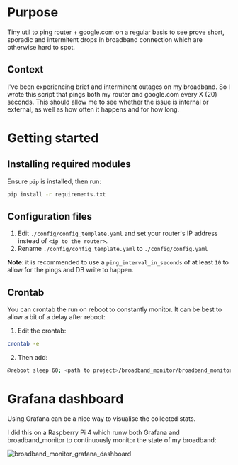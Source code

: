 # Purpose

Tiny util to ping router + google.com on a regular basis to see prove short, sporadic and intermitent drops in broadband connection which are otherwise hard to spot.

## Context

I've been experiencing brief and interminent outages on my broadband. 
So I wrote this script that pings both my router and google.com every X (20) seconds. This should allow me to see whether the issue is internal or external, as well as how often it happens and for how long. 

# Getting started
## Installing required modules

Ensure `pip` is installed, then run:
``` sh
pip install -r requirements.txt
```

## Configuration files

1. Edit `./config/config_template.yaml` and set your router's IP address instead of `<ip to the router>`.
2. Rename `./config/config_template.yaml` to `./config/config.yaml`

**Note**: it is recommended to use a `ping_interval_in_seconds` of at least `10` to allow for the pings and DB write to happen.

## Crontab

You can crontab the run on reboot to constantly monitor. It can be best to allow a bit of a delay after reboot:

1. Edit the crontab:
``` sh
crontab -e
```
2. Then add:
``` sh
@reboot sleep 60; <path to project>/broadband_monitor/broadband_monitor.sh
```


# Grafana dashboard

Using Grafana can be a nice way to visualise the collected stats. 

I did this on a Raspberry Pi 4 which runw both Grafana and broadband_monitor to continuously monitor the state of my broadband:

![broadband_monitor_grafana_dashboard](https://github.com/Will1v/broadband_monitor/assets/24796480/3f543fe2-9289-4959-8362-8eedeb9df17f)
